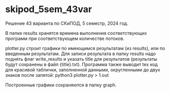 # skipod_5sem_43var
Решение 43 варианта по СКиПОД, 5 семестр, 2024 год. 

В папке results хранятся времена выполнения соответствующих программ при соответствующем количестве потоков. 

plotter.py строит графики по имеющимся результатам (из results), или по введенным результатам. Для записи результата в папку results надо поднять флаг write_results и указать title для результатов (результаты будут сохранены в файл {title}.txt). Программа также выводит tex код для красивой таблички, заполненной данными, округленными до двух знаков после запятой: python3 plotter.py > 1.out

Построенные графики сохраняются в папку graph.
